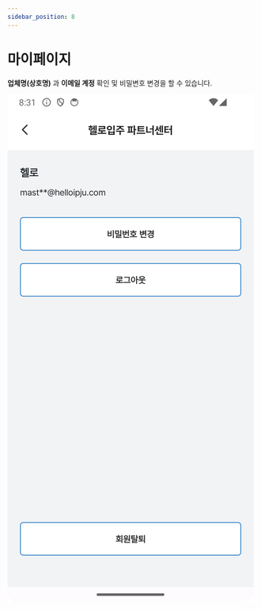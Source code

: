 ```yaml
---
sidebar_position: 8
---
```


# 마이페이지

**업체명(상호명)** 과 **이메일 계정**  확인 및 비밀변호 변경을 할 수 있습니다.

![mypage](./img/mypage.png)